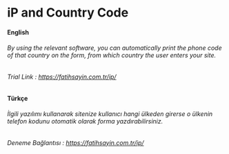 # iP and Country Code

#### **English**
###### By using the relevant software, you can automatically print the phone code of that country on the form, from which country the user enters your site.

###### Trial Link : https://fatihsayin.com.tr/ip/

#### **Türkçe**
###### İlgili yazılımı kullanarak sitenize kullanıcı hangi ülkeden girerse o ülkenin telefon kodunu otomatik olarak forma yazdırabilirsiniz.

###### Deneme Bağlantısı : https://fatihsayin.com.tr/ip/
